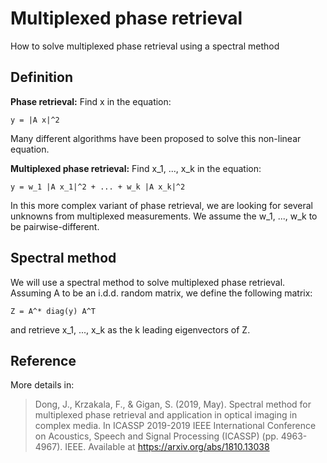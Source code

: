 # Multiplexed phase retrieval

How to solve multiplexed phase retrieval using a spectral method

## Definition

**Phase retrieval:** Find x in the equation:
```
y = |A x|^2
```
Many different algorithms have been proposed to solve this non-linear equation. 

**Multiplexed phase retrieval:** Find x_1, ..., x_k in the equation:
```
y = w_1 |A x_1|^2 + ... + w_k |A x_k|^2
```
In this more complex variant of phase retrieval, we are looking for several unknowns from multiplexed measurements. We assume the w_1, ..., w_k to be pairwise-different. 

## Spectral method

We will use a spectral method to solve multiplexed phase retrieval. Assuming A to be an i.d.d. random matrix, we define the following matrix:
```
Z = A^* diag(y) A^T
```
and retrieve x_1, ..., x_k as the k leading eigenvectors of Z. 

## Reference

More details in:
> Dong, J., Krzakala, F., & Gigan, S. (2019, May). Spectral method for multiplexed phase retrieval and application in optical imaging in complex media. In ICASSP 2019-2019 IEEE International Conference on Acoustics, Speech and Signal Processing (ICASSP) (pp. 4963-4967). IEEE. Available at https://arxiv.org/abs/1810.13038
